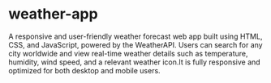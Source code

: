 # weather-app
A responsive and user-friendly weather forecast web app built using HTML, CSS, and JavaScript, powered by the WeatherAPI. Users can search for any city worldwide and view real-time weather details such as temperature, humidity, wind speed, and a relevant weather icon.It is fully responsive and optimized for both desktop and mobile users.

